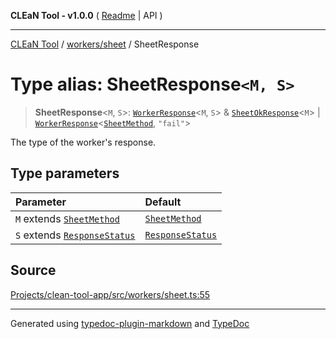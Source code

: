 **CLEaN Tool - v1.0.0** ( [Readme](../../../README.md) \| API )

***

[CLEaN Tool](../../../modules.md) / [workers/sheet](../README.md) / SheetResponse

# Type alias: SheetResponse`<M, S>`

> **SheetResponse**\<`M`, `S`\>: [`WorkerResponse`](../../../types/workers/type-aliases/WorkerResponse.md)\<`M`, `S`\> & [`SheetOkResponse`](../private/interfaces/SheetOkResponse.md)\<`M`\> \| [`WorkerResponse`](../../../types/workers/type-aliases/WorkerResponse.md)\<[`SheetMethod`](SheetMethod.md), `"fail"`\>

The type of the worker's response.

## Type parameters

| Parameter | Default |
| :------ | :------ |
| `M` extends [`SheetMethod`](SheetMethod.md) | [`SheetMethod`](SheetMethod.md) |
| `S` extends [`ResponseStatus`](../../../types/workers/type-aliases/ResponseStatus.md) | [`ResponseStatus`](../../../types/workers/type-aliases/ResponseStatus.md) |

## Source

[Projects/clean-tool-app/src/workers/sheet.ts:55](https://github.com/yuckyh/clean-tool-app/)

***

Generated using [typedoc-plugin-markdown](https://www.npmjs.com/package/typedoc-plugin-markdown) and [TypeDoc](https://typedoc.org/)
